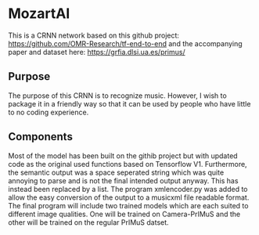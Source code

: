 # MozartAI
This is a CRNN network based on this github project: https://github.com/OMR-Research/tf-end-to-end and the accompanying paper and dataset here: https://grfia.dlsi.ua.es/primus/
## Purpose
The purpose of this CRNN is to recognize music. However, I wish to package it in a friendly way so that it can be used by people who have little to no coding experience. 
## Components
Most of the model has been built on the githib project but with updated code as the original used functions based on Tensorflow V1. 
Furthermore, the semantic output was a space seperated string which was quite annoying to parse and is not the final intended output anyway.
This has instead been replaced by a list. 
The program xmlencoder.py was added to allow the easy conversion of the output to a musicxml file readable format.
The final program will include two trained models which are each suited to different image qualities. One will be trained on Camera-PrIMuS and the other will be trained on the regular PrIMuS datset.


